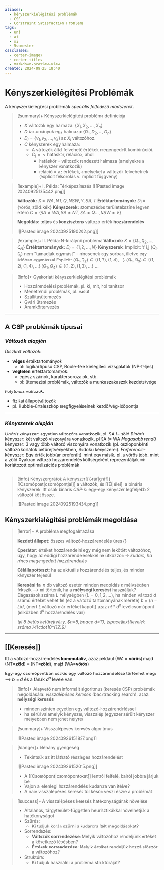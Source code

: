 ```yaml
---
aliases:
  - kényszerkielégítési problémák
  - CSP
  - Constraint Satisfaction Problems
tags:
  - uni
  - ai
  - mi
  - 5semester
cssclasses:
  - center-images
  - center-titles
  - markdown-preview-view
created: 2024-09-25 18:40
---
```






# Kényszerkielégítési Problémák

A kényszerkielégítési problémák *speciális felfedező módszerek*.

>[!summary]+ Kényszerkielégítési probléma definíciója
>
>- $X$ változók egy halmaza: $\{X_{1},X_{2},\dots,X_{n}\}$
>- $D$ tartományok egy halmaza: $\{D_{1},D_{2},\dots,D_{n}\}$
>- $D_{i}=\{v_{1},v_{2},\dots,v_{k}\}$ az $X_{i}$ változóhoz.
>- $C$ kényszerek egy halmaza:
>	- A változók által felvehető értékek megengedett kombinációi.
>	- $C_{j}= <\text{hatáskör},\text{reláció}>$, ahol
>	  - hatáskör = változók rendezett halmaza (amelyekre a kényszer vonatkozik)
>	   - reláció = az értékek, amelyeket a változók felvehetnek (explicit felsorolás v. implicit függvény)

>[!example]+ I. Példa: Térképszínezés
>![[Pasted image 20240925185442.png]]
>
>**Változók:** $X={WA,NT,Q,NSW,V,SA,T}$
>**Értéktartományok:** $D_{i}=\{\text{vörös},\text{zöld},\text{kék}\}$
>**Kényszerek:** szomszédos területekszíne legyen eltérő
>$C=\{SA\neq WA,SA\neq NT,SA\neq Q\dots,NSW\neq V\}$
>
>**Megoldás:** **teljes** és **konzisztens** változó-érték **hozzárendelés**
>
>![[Pasted image 20240925190202.png]]

>[!example]+ II. Példa: N-királynő probléma
>**Változók:** $X=\{Q_{1},Q_{2},\dots,Q_{N}\}$
>**Értéktartományok:** $D_{i}=\{1,2,\dots,N\}$
>**Kényszerek:**
>Implicit: $\forall\text{ i,j } (Q_{i},Q_{j})$ nem "támadják egymást" - nincsenek egy sorban, illetve egy átlóban egymással
>Explicit:
>	  $(Q_{1},Q_{2})\in \{(1,3),(1,4),\dots\}$
>	  $(Q_{1},Q_{3})\in \{(1,2),(1,4),\dots\}$
>	  $(Q_{1},Q_{4})\in \{(1,2),(1,3),\dots\}$
>	  $\dots$

>[!info]+ Gyakorlati kényszerkielégítési problémák
>- Hozzárendelési problémák, pl. ki, mit, hol tanítson
>- Menetrendi problémák, pl. vasút
>- Szállításütemezés
>- Gyári ütemezés
>- Áramkörtervezés

---

## A CSP problémák típusai

### ***Változók alapján***

*Diszkrét változók:*

- **véges** értéktartományok
	- pl: logikai típusú CSP, Boole-féle kielégítési vizsgálatok (NP-teljes)
- **végtelen** értéktartományok:
	- egész számok, karaktersorozatok, stb.
	- pl: ütemezési problémák, változók a munkaszakaszok kezdete/vége

*Folytonos változók:*

- fizikai állapotváltozók
- pl. Hubble-űrteleszkóp megfigyeléseinek kezdő/vég-időpontja

---
### ***Kényszerek alapján***

*Unáris* kényszer: egyetlen változóra vonatkozik, pl. SA != zöld
*Bináris* kényszer: két változó viszonyára vonatkozik, pl SA != WA
*Magasabb rendű* kényszer: 3 vagy több változó viszonyára vonatkozik (pl. oszloponkénti változó korlátok betűrejtvényekben, Sudoku kényszerei).
*Preferencia*-kényszer: Egy érték jobb(an preferált), mint egy másik, pl. a vörös jobb, mint a zöld
Gyakran változó hozzárendelés költségeként reprezentálják ==> korlátozott optimalizációs problémák
##
>[!info] Kényszergráfok
>A kényszer[[Gráf|gráf]] [[Csomópont|csomópontjai]] a változók, és [[Él|élei]] a bináris kényszerek. Itt csak bináris *CSP*-k: egy-egy kényszer legfeljebb 2 változót köt össze.
>
>![[Pasted image 20240925193424.png]]

## Kényszerkielégítési problémák megoldása


>[!error]+ A probléma megfogalmazása
>
>**Kezdeti állapot**: összes változó-hozzárendelés üres {}
>
>**Operátor**: értéket hozzárendelni egy még nem lekötött változóhoz, úgy, hogy az eddigi hozzárendelésekkel ne ütközzön
>                   -> *kudarc, ha nincs megengedett hozzárendelés*
> 
> **Célállapotteszt**: ha az aktuális hozzárendelés teljes, és minden kényszer teljesül
> 
> **Keresési fa**:
> $n$ db változó esetén minden megoldás $n$ mélységben fekszik
>              --> mi történik, ha a **mélységi keresést** használjuk?
>   Elágazások száma $L$ mélységben $(L=0,1,2,\dots)$, ha minden változó $d$ számú értéket vehet fel (ez a változó tartományának mérete)
>   $b=(n-L)d$, (mert $L$ változó már értéket kapott)
>   azaz $n!*d^n$ levélcsomópont
>   (miközben $d^n$ hozzárendelés van)
>   
>   *(pl 8 betűs betűrejtvény, $n=8,\space d=10, \space\text{levelek száma }4\cdot10^{12}$)*

---
## [[Keresés]]

Itt a változó-hozzárendelés **kommutatív**, azaz például
(WA = **vörös**) majd (NT=**zöld**) $\equiv$ (NT=**zöld**), majd (WA=**vörös**)

Egy-egy csomópontban csakis egy változó hozzárendelése történhet meg:
--> $b=d$ és a fának $d^n$ levele van.

>[!info]+
>Alapvető nem informált algoritmus (keresés CSP) problémák megoldására:
>*visszalépéses keresés* (backtracking search), azaz:
>**mélységi keresés**
>- minden szinten egyetlen egy változó-hozzárendeléssel
>- ha sérül valamelyik kényszer, visszalép
>(egyszer sérült kényszer mélyebben nem jöhet helyre)

>[!summary]+ Visszalépéses keresés algoritmus
>
>![[Pasted image 20240926151827.png]]


>[!danger]+ Néhány gyengeség
>
>- Tekintsük az itt látható részleges hozzárendelést
>  
>![[Pasted image 20240926152015.png]]
>
>- A [[Csomópont|csomópontokat]] lentről felfelé, balról jobbra járjuk be
>- Vajon a jelenlegi hozzárendelés kudarcra van ítélve?
>- A naiv visszalépéses keresés túl későn veszi észre a problémát

>[!success]+ A visszalépéses keresés hatékonyságának növelése
>
>- Általános, tárgyterület-független heurisztikákkal növelhetjük a hatékonyságot
>- Szűrés:
>	- Ki tudjuk korán szűrni a kudarcra ítélt megoldásokat?
>- Sorrendezés:
>	- **Változók sorrendezése**: Melyik változóhoz rendeljünk értéket a következő lépésben?
>	- **Értékek sorrendezése**: Melyik értéket rendeljük hozzá először a változóhoz?
>- Struktúra:
>	- Ki tudjuk használni a probléma struktúráját?


